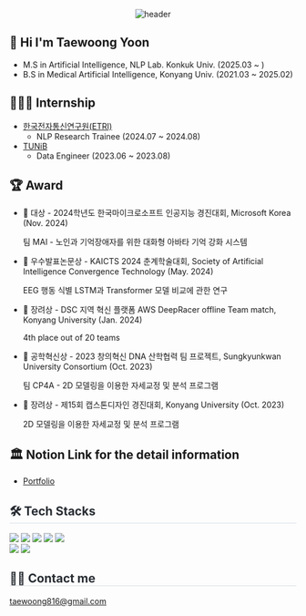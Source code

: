 <div align="center">

![header](https://capsule-render.vercel.app/api?type=rounded&color=0:94c8f7,100:466ed4&height=200&section=header&text=Welcome%20to%20My%20Github!)

</div>

## 👋 Hi I'm Taewoong Yoon
- M.S in Artificial Intelligence, NLP Lab. Konkuk Univ. (2025.03 ~ )
- B.S in Medical Artificial Intelligence, Konyang Univ. (2021.03 ~ 2025.02)

## 🧑🏻‍💻 Internship
- [한국전자통신연구원(ETRI)](https://www.etri.re.kr/kor/main/main.etri)
  - NLP Research Trainee (2024.07 ~ 2024.08)
- [TUNiB](https://tunib.ai/)
  - Data Engineer (2023.06 ~ 2023.08)

## 🏆 Award
- 🥇 대상 - 2024학년도 한국마이크로소프트 인공지능 경진대회, Microsoft Korea (Nov. 2024)
  
  팀 MAI - 노인과 기억장애자를 위한 대화형 아바타 기억 강화 시스템
 
- 🎉 우수발표논문상 - KAICTS 2024 춘계학술대회, Society of Artificial Intelligence Convergence Technology (May. 2024)
  
  EEG 행동 식별 LSTM과 Transformer 모델 비교에 관한 연구
 
- 🥉 장려상 - DSC 지역 혁신 플랫폼 AWS DeepRacer offline Team match, Konyang University (Jan. 2024)
  
  4th place out of 20 teams

- 🥉 공학혁신상 - 2023 창의혁신 DNA 산학협력 팀 프로젝트, Sungkyunkwan University Consortium (Oct. 2023)
  
  팀 CP4A - 2D 모델링을 이용한 자세교정 및 분석 프로그램

- 🥉 장려상 - 제15회 캡스톤디자인 경진대회, Konyang University (Oct. 2023)
  
  2D 모델링을 이용한 자세교정 및 분석 프로그램

## 🏛️ Notion Link for the detail information
- [Portfolio](https://decorous-crawdad-e1a.notion.site/TaeWoong-2695c4784dab40f7b21301e304dbba97?pvs=4)

<div style="text-align: left;">
    <h2 style="border-bottom: 1px solid #d8dee4; color: #282d33;"> 🛠️ Tech Stacks </h2>
    <div style="margin: 0; text-align: left;"> 
        <img src="https://img.shields.io/badge/Python-3776AB?style=flat&logo=Python&logoColor=white">
        <img src="https://img.shields.io/badge/PyTorch-EE4C2C?style=flat&logo=PyTorch&logoColor=white">
        <img src="https://img.shields.io/badge/Tensorflow-FF6F00?style=flat&logo=Tensorflow&logoColor=white">
        <img src="https://img.shields.io/badge/Keras-D00000?style=flat&logo=Keras&logoColor=white">
        <img src="https://img.shields.io/badge/MySQL-4479A1?style=flat&logo=MySQL&logoColor=white">
        <br/>
        <img src="https://img.shields.io/badge/Github-181717?style=flat&logo=Github&logoColor=white">
        <img src="https://img.shields.io/badge/Notion-000000?style=flat&logo=Notion&logoColor=white">
    </div>
</div>

   <div style="text-align: left;">  
        <h2 style="border-bottom: 1px solid #d8dee4; color: #282d33;"> 🧑‍💻 Contact me </h2> 
        <a href=mailto:taewoong816@gmail.com> taewoong816@gmail.com </a>
    </div> 
<br>
</div>

